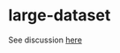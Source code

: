 # large-dataset

See discussion [here](https://www.cuba-platform.com/discuss/t/persistence-howto-handle-large-data-sets/3139)
